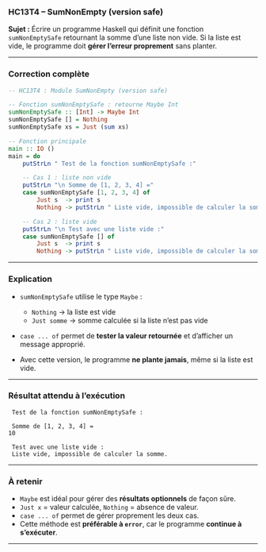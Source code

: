 ### **HC13T4 – SumNonEmpty (version safe)**

**Sujet :**
Écrire un programme Haskell qui définit une fonction `sumNonEmptySafe` retournant la somme d’une liste non vide.
Si la liste est vide, le programme doit **gérer l’erreur proprement** sans planter.

---

### **Correction complète**

```haskell
-- HC13T4 : Module SumNonEmpty (version safe)

-- Fonction sumNonEmptySafe : retourne Maybe Int
sumNonEmptySafe :: [Int] -> Maybe Int
sumNonEmptySafe [] = Nothing
sumNonEmptySafe xs = Just (sum xs)

-- Fonction principale
main :: IO ()
main = do
    putStrLn " Test de la fonction sumNonEmptySafe :"

    -- Cas 1 : liste non vide
    putStrLn "\n Somme de [1, 2, 3, 4] ="
    case sumNonEmptySafe [1, 2, 3, 4] of
        Just s  -> print s
        Nothing -> putStrLn " Liste vide, impossible de calculer la somme."

    -- Cas 2 : liste vide
    putStrLn "\n Test avec une liste vide :"
    case sumNonEmptySafe [] of
        Just s  -> print s
        Nothing -> putStrLn " Liste vide, impossible de calculer la somme."
```

---

### **Explication**

* `sumNonEmptySafe` utilise le type `Maybe` :

  * `Nothing` → la liste est vide
  * `Just somme` → somme calculée si la liste n’est pas vide

* `case ... of` permet de **tester la valeur retournée** et d’afficher un message approprié.

* Avec cette version, le programme **ne plante jamais**, même si la liste est vide.

---

### **Résultat attendu à l’exécution**

```
 Test de la fonction sumNonEmptySafe :

 Somme de [1, 2, 3, 4] =
10

 Test avec une liste vide :
 Liste vide, impossible de calculer la somme.
```

---

### **À retenir**

* `Maybe` est idéal pour gérer des **résultats optionnels** de façon sûre.
* `Just x` = valeur calculée, `Nothing` = absence de valeur.
* `case ... of` permet de gérer proprement les deux cas.
* Cette méthode est **préférable à `error`**, car le programme **continue à s’exécuter**.

---

